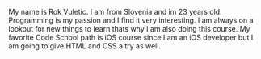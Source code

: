 My name is Rok Vuletic. I am from Slovenia and im 23 years old.
Programming is my passion and I find it very interesting.
I am always on a lookout for new things to learn thats why I am also doing this course.
My favorite Code School path is iOS course since I am an iOS developer but I am going to give HTML and CSS a try as well.